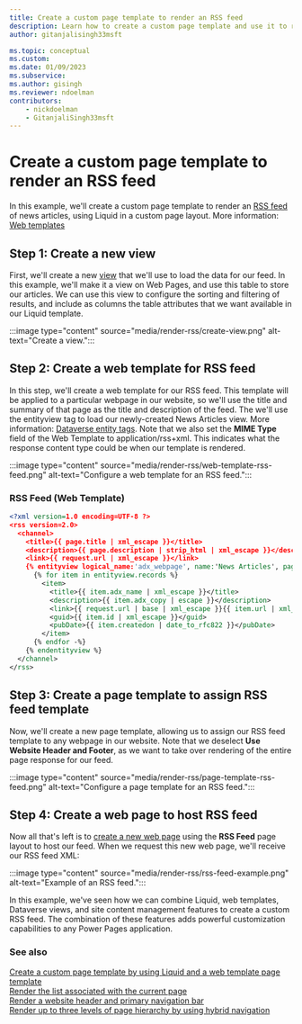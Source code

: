 ```yaml
---
title: Create a custom page template to render an RSS feed
description: Learn how to create a custom page template and use it to render an RSS feed.
author: gitanjalisingh33msft

ms.topic: conceptual
ms.custom: 
ms.date: 01/09/2023
ms.subservice:
ms.author: gisingh
ms.reviewer: ndoelman
contributors:
    - nickdoelman
    - GitanjaliSingh33msft
---
```


# Create a custom page template to render an RSS feed

In this example, we'll create a custom page template to render an [RSS feed](https://en.wikipedia.org/wiki/RSS) of news articles, using Liquid in a custom page layout. More information: [Web templates](../web-templates.md)  

## Step 1: Create a new view

First, we'll create a new [view](../data-workspace-views.md) that we'll use to load the data for our feed. In this example, we'll make it a view on Web Pages, and use this table to store our articles. We can use this view to configure the sorting and filtering of results, and include as columns the table attributes that we want available in our Liquid template.

:::image type="content" source="media/render-rss/create-view.png" alt-text="Create a view.":::

## Step 2: Create a web template for RSS feed

In this step, we'll create a web template for our RSS feed. This template will be applied to a particular webpage in our website, so we'll use the title and summary of that page as the title and description of the feed. The we'll use the entityview tag to load our newly-created News Articles view. More information: [Dataverse entity tags](dataverse-liquid-tags.md). Note that we also set the **MIME Type** field of the Web Template to application/rss+xml. This indicates what the response content type could be when our template is rendered.  

:::image type="content" source="media/render-rss/web-template-rss-feed.png" alt-text="Configure a web template for an RSS feed.":::

### RSS Feed (Web Template)

```xml
<?xml version=1.0 encoding=UTF-8 ?>
<rss version=2.0>
  <channel>
    <title>{{ page.title | xml_escape }}</title>
    <description>{{ page.description | strip_html | xml_escape }}</description>
    <link>{{ request.url | xml_escape }}</link>
    {% entityview logical_name:'adx_webpage', name:'News Articles', page_size:20 -%}
      {% for item in entityview.records %}
        <item>
          <title>{{ item.adx_name | xml_escape }}</title>
          <description>{{ item.adx_copy | escape }}</description>
          <link>{{ request.url | base | xml_escape }}{{ item.url | xml_escape }}</link>
          <guid>{{ item.id | xml_escape }}</guid>
          <pubDate>{{ item.createdon | date_to_rfc822 }}</pubDate>
        </item>
      {% endfor -%}
    {% endentityview %}
  </channel>
</rss>
```

## Step 3: Create a page template to assign RSS feed template

Now, we'll create a new page template, allowing us to assign our RSS feed template to any webpage in our website. Note that we deselect **Use Website Header and Footer**, as we want to take over rendering of the entire page response for our feed.

:::image type="content" source="media/render-rss/page-template-rss-feed.png" alt-text="Configure a page template for an RSS feed.":::

## Step 4: Create a web page to host RSS feed

Now all that's left is to [create a new web page](../../getting-started/first-page.md) using the **RSS Feed** page layout to host our feed. When we request this new web page, we'll receive our RSS feed XML:

:::image type="content" source="media/render-rss/rss-feed-example.png" alt-text="Example of an RSS feed.":::

In this example, we've seen how we can combine Liquid, web templates, Dataverse views, and site content management features to create a custom RSS feed. The combination of these features adds powerful customization capabilities to any Power Pages application.

### See also

[Create a custom page template by using Liquid and a web template page template](../../getting-started/tutorial-add-custom-page-layout.md)  
[Render the list associated with the current page](render-list-current-page.md)  
[Render a website header and primary navigation bar](render-site-header-primary-navigation.md)  
[Render up to three levels of page hierarchy by using hybrid navigation](hybrid-navigation-render-page-hierarchy.md)  

